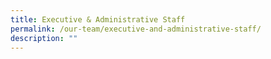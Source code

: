 ```yaml
---
title: Executive & Administrative Staff
permalink: /our-team/executive-and-administrative-staff/
description: ""
---
```

